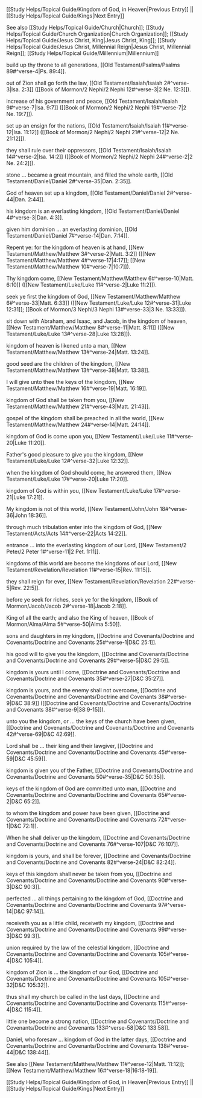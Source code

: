 [[Study Helps/Topical Guide/Kingdom of God, in Heaven|Previous Entry]]  ||  [[Study Helps/Topical Guide/Kings|Next Entry]]

 See also [[Study Helps/Topical Guide/Church|Church]]; [[Study Helps/Topical Guide/Church Organization|Church Organization]]; [[Study Helps/Topical Guide/Jesus Christ, King|Jesus Christ, King]]; [[Study Helps/Topical Guide/Jesus Christ, Millennial Reign|Jesus Christ, Millennial Reign]]; [[Study Helps/Topical Guide/Millennium|Millennium]]

 build up thy throne to all generations, [[Old Testament/Psalms/Psalms 89#^verse-4|Ps. 89:4]].

 out of Zion shall go forth the law, [[Old Testament/Isaiah/Isaiah 2#^verse-3|Isa. 2:3]] ([[Book of Mormon/2 Nephi/2 Nephi 12#^verse-3|2 Ne. 12:3]]).

 increase of his government and peace, [[Old Testament/Isaiah/Isaiah 9#^verse-7|Isa. 9:7]] ([[Book of Mormon/2 Nephi/2 Nephi 19#^verse-7|2 Ne. 19:7]]).

 set up an ensign for the nations, [[Old Testament/Isaiah/Isaiah 11#^verse-12|Isa. 11:12]] ([[Book of Mormon/2 Nephi/2 Nephi 21#^verse-12|2 Ne. 21:12]]).

 they shall rule over their oppressors, [[Old Testament/Isaiah/Isaiah 14#^verse-2|Isa. 14:2]] ([[Book of Mormon/2 Nephi/2 Nephi 24#^verse-2|2 Ne. 24:2]]).

 stone ... became a great mountain, and filled the whole earth, [[Old Testament/Daniel/Daniel 2#^verse-35|Dan. 2:35]].

 God of heaven set up a kingdom, [[Old Testament/Daniel/Daniel 2#^verse-44|Dan. 2:44]].

 his kingdom is an everlasting kingdom, [[Old Testament/Daniel/Daniel 4#^verse-3|Dan. 4:3]].

 given him dominion ... an everlasting dominion, [[Old Testament/Daniel/Daniel 7#^verse-14|Dan. 7:14]].

 Repent ye: for the kingdom of heaven is at hand, [[New Testament/Matthew/Matthew 3#^verse-2|Matt. 3:2]] ([[New Testament/Matthew/Matthew 4#^verse-17|4:17]]; [[New Testament/Matthew/Matthew 10#^verse-7|10:7]]).

 Thy kingdom come, [[New Testament/Matthew/Matthew 6#^verse-10|Matt. 6:10]] ([[New Testament/Luke/Luke 11#^verse-2|Luke 11:2]]).

 seek ye first the kingdom of God, [[New Testament/Matthew/Matthew 6#^verse-33|Matt. 6:33]] ([[New Testament/Luke/Luke 12#^verse-31|Luke 12:31]]; [[Book of Mormon/3 Nephi/3 Nephi 13#^verse-33|3 Ne. 13:33]]).

 sit down with Abraham, and Isaac, and Jacob, in the kingdom of heaven, [[New Testament/Matthew/Matthew 8#^verse-11|Matt. 8:11]] ([[New Testament/Luke/Luke 13#^verse-28|Luke 13:28]]).

 kingdom of heaven is likened unto a man, [[New Testament/Matthew/Matthew 13#^verse-24|Matt. 13:24]].

 good seed are the children of the kingdom, [[New Testament/Matthew/Matthew 13#^verse-38|Matt. 13:38]].

 I will give unto thee the keys of the kingdom, [[New Testament/Matthew/Matthew 16#^verse-19|Matt. 16:19]].

 kingdom of God shall be taken from you, [[New Testament/Matthew/Matthew 21#^verse-43|Matt. 21:43]].

 gospel of the kingdom shall be preached in all the world, [[New Testament/Matthew/Matthew 24#^verse-14|Matt. 24:14]].

 kingdom of God is come upon you, [[New Testament/Luke/Luke 11#^verse-20|Luke 11:20]].

 Father's good pleasure to give you the kingdom, [[New Testament/Luke/Luke 12#^verse-32|Luke 12:32]].

 when the kingdom of God should come, he answered them, [[New Testament/Luke/Luke 17#^verse-20|Luke 17:20]].

 kingdom of God is within you, [[New Testament/Luke/Luke 17#^verse-21|Luke 17:21]].

 My kingdom is not of this world, [[New Testament/John/John 18#^verse-36|John 18:36]].

 through much tribulation enter into the kingdom of God, [[New Testament/Acts/Acts 14#^verse-22|Acts 14:22]].

 entrance ... into the everlasting kingdom of our Lord, [[New Testament/2 Peter/2 Peter 1#^verse-11|2 Pet. 1:11]].

 kingdoms of this world are become the kingdoms of our Lord, [[New Testament/Revelation/Revelation 11#^verse-15|Rev. 11:15]].

 they shall reign for ever, [[New Testament/Revelation/Revelation 22#^verse-5|Rev. 22:5]].

 before ye seek for riches, seek ye for the kingdom, [[Book of Mormon/Jacob/Jacob 2#^verse-18|Jacob 2:18]].

 King of all the earth; and also the King of heaven, [[Book of Mormon/Alma/Alma 5#^verse-50|Alma 5:50]].

 sons and daughters in my kingdom, [[Doctrine and Covenants/Doctrine and Covenants/Doctrine and Covenants 25#^verse-1|D&C 25:1]].

 his good will to give you the kingdom, [[Doctrine and Covenants/Doctrine and Covenants/Doctrine and Covenants 29#^verse-5|D&C 29:5]].

 kingdom is yours until I come, [[Doctrine and Covenants/Doctrine and Covenants/Doctrine and Covenants 35#^verse-27|D&C 35:27]].

 kingdom is yours, and the enemy shall not overcome, [[Doctrine and Covenants/Doctrine and Covenants/Doctrine and Covenants 38#^verse-9|D&C 38:9]] ([[Doctrine and Covenants/Doctrine and Covenants/Doctrine and Covenants 38#^verse-9|38:9-15]]).

 unto you the kingdom, or ... the keys of the church have been given, [[Doctrine and Covenants/Doctrine and Covenants/Doctrine and Covenants 42#^verse-69|D&C 42:69]].

 Lord shall be ... their king and their lawgiver, [[Doctrine and Covenants/Doctrine and Covenants/Doctrine and Covenants 45#^verse-59|D&C 45:59]].

 kingdom is given you of the Father, [[Doctrine and Covenants/Doctrine and Covenants/Doctrine and Covenants 50#^verse-35|D&C 50:35]].

 keys of the kingdom of God are committed unto man, [[Doctrine and Covenants/Doctrine and Covenants/Doctrine and Covenants 65#^verse-2|D&C 65:2]].

 to whom the kingdom and power have been given, [[Doctrine and Covenants/Doctrine and Covenants/Doctrine and Covenants 72#^verse-1|D&C 72:1]].

 When he shall deliver up the kingdom, [[Doctrine and Covenants/Doctrine and Covenants/Doctrine and Covenants 76#^verse-107|D&C 76:107]].

 kingdom is yours, and shall be forever, [[Doctrine and Covenants/Doctrine and Covenants/Doctrine and Covenants 82#^verse-24|D&C 82:24]].

 keys of this kingdom shall never be taken from you, [[Doctrine and Covenants/Doctrine and Covenants/Doctrine and Covenants 90#^verse-3|D&C 90:3]].

 perfected ... all things pertaining to the kingdom of God, [[Doctrine and Covenants/Doctrine and Covenants/Doctrine and Covenants 97#^verse-14|D&C 97:14]].

 receiveth you as a little child, receiveth my kingdom, [[Doctrine and Covenants/Doctrine and Covenants/Doctrine and Covenants 99#^verse-3|D&C 99:3]].

 union required by the law of the celestial kingdom, [[Doctrine and Covenants/Doctrine and Covenants/Doctrine and Covenants 105#^verse-4|D&C 105:4]].

 kingdom of Zion is ... the kingdom of our God, [[Doctrine and Covenants/Doctrine and Covenants/Doctrine and Covenants 105#^verse-32|D&C 105:32]].

 thus shall my church be called in the last days, [[Doctrine and Covenants/Doctrine and Covenants/Doctrine and Covenants 115#^verse-4|D&C 115:4]].

 little one become a strong nation, [[Doctrine and Covenants/Doctrine and Covenants/Doctrine and Covenants 133#^verse-58|D&C 133:58]].

 Daniel, who foresaw ... kingdom of God in the latter days, [[Doctrine and Covenants/Doctrine and Covenants/Doctrine and Covenants 138#^verse-44|D&C 138:44]].

 See also [[New Testament/Matthew/Matthew 11#^verse-12|Matt. 11:12]]; [[New Testament/Matthew/Matthew 16#^verse-18|16:18-19]].

[[Study Helps/Topical Guide/Kingdom of God, in Heaven|Previous Entry]]  ||  [[Study Helps/Topical Guide/Kings|Next Entry]]